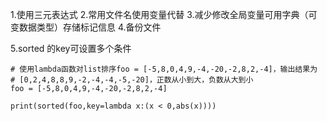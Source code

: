 1.使用三元表达式
2.常用文件名使用变量代替
3.减少修改全局变量可用字典（可变数据类型）存储标记信息
4.备份文件

5.sorted 的key可设置多个条件

```
# 使用lambda函数对list排序foo = [-5,8,0,4,9,-4,-20,-2,8,2,-4]，输出结果为
# [0,2,4,8,8,9,-2,-4,-4,-5,-20]，正数从小到大，负数从大到小
foo = [-5,8,0,4,9,-4,-20,-2,8,2,-4]

print(sorted(foo,key=lambda x:(x < 0,abs(x))))
```


